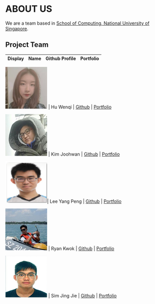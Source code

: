 # ABOUT US

We are a team based in [School of Computing, National University of Singapore](http://www.comp.nus.edu.sg/).

## Project Team

Display | Name | Github Profile | Portfolio
----------|:------:|:--------------:|:---------:

![Hu Wen Qi](team/profile_pictures/hwq_pic.png) | Hu Wenqi | [Github](https://github.com/Vinci-Hu) | [Portfolio](team/vinci-hu.md)

![Kim Joohwan](team/profile_pictures/jw_pic.png) | Kim Joohwan | [Github](https://github.com/joohwan58) | [Portfolio](team/joohwan.md)

![Lee Yang Peng](team/profile_pictures/lyp_pic.png)| Lee Yang Peng | [Github](https://github.com/Leeyp) | [Portfolio](team/leeyp.md)

![Ryan Kwok](team/profile_pictures/kwokyto_pic.jpg) | Ryan Kwok | [Github](https://github.com/kwokyto) | [Portfolio](team/kwokyto.md)

![Sim Jing Jie](team/profile_pictures/sjj_pic.png) | Sim Jing Jie | [Github](https://github.com/SimJJ96/) | [Portfolio](team/simjingjie.md)
